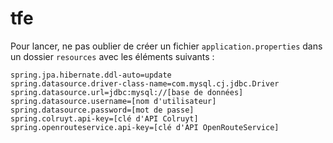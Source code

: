 # tfe

Pour lancer, ne pas oublier de créer un fichier `application.properties` dans un dossier `resources` avec les éléments suivants :
```
spring.jpa.hibernate.ddl-auto=update
spring.datasource.driver-class-name=com.mysql.cj.jdbc.Driver
spring.datasource.url=jdbc:mysql://[base de données]
spring.datasource.username=[nom d'utilisateur]
spring.datasource.password=[mot de passe]
spring.colruyt.api-key=[clé d'API Colruyt]
spring.openrouteservice.api-key=[clé d'API OpenRouteService]
```
